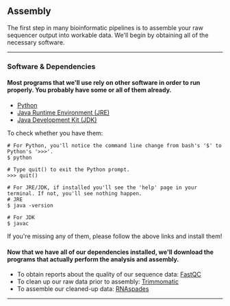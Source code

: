 ## Assembly

The first step in many bioinformatic pipelines is to assemble your raw sequencer output into workable data. We'll begin by obtaining all of the necessary software.

----

### Software & Dependencies  
#### Most programs that we'll use rely on other software in order to run properly. You probably have some or all of them already. 
 
- [Python]()
- [Java Runtime Environment (JRE)](https://www.java.com/en/)
- [Java Development Kit (JDK)](http://www.oracle.com/technetwork/java/javase/downloads/index.html)

To check whether you have them:
```
# For Python, you'll notice the command line change from bash's '$' to Python's '>>>'. 
$ python

# Type quit() to exit the Python prompt.
>>> quit()
```
```
# For JRE/JDK, if installed you'll see the 'help' page in your terminal. If not, you'll see nothing happen.
# JRE
$ java -version

# For JDK
$ javac
```
If you're missing any of them, please follow the above links and install them!

#### Now that we have all of our dependencies installed, we'll download the programs that actually perform the analysis and assembly. 

- To obtain reports about the quality of our sequence data: [FastQC](http://www.bioinformatics.babraham.ac.uk/projects/fastqc/)
- To clean up our raw data prior to assembly: [Trimmomatic](http://www.usadellab.org/cms/index.php?page=trimmomatic)
- To assemble our cleaned-up data: [RNAspades](http://cab.spbu.ru/software/rnaspades/)

----
